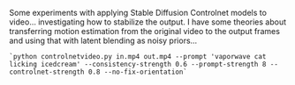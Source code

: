 Some experiments with applying Stable Diffusion Controlnet models to video... investigating how to stabilize the output. I have some theories about transferring motion estimation from the original video to the output frames and using that with latent blending as noisy priors...

	`python controlnetvideo.py in.mp4 out.mp4 --prompt 'vaporwave cat licking icedcream' --consistency-strength 0.6 --prompt-strength 8 --controlnet-strength 0.8 --no-fix-orientation`



